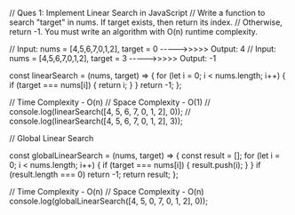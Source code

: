 // Ques 1: Implement Linear Search in JavaScript
// Write a function to search "target" in nums. If target exists, then return its index.
// Otherwise, return -1. You must write an algorithm with O(n) runtime complexity.

// Input: nums = [4,5,6,7,0,1,2], target = 0  ----->>>>>  Output:  4
// Input: nums = [4,5,6,7,0,1,2], target = 3  ----->>>>>  Output: -1

const linearSearch = (nums, target) => {
  for (let i = 0; i < nums.length; i++) {
    if (target === nums[i]) {
      return i;
    }
  }
  return -1;
};

// Time Complexity  - O(n)
// Space Complexity - O(1)
// console.log(linearSearch([4, 5, 6, 7, 0, 1, 2], 0));
// console.log(linearSearch([4, 5, 6, 7, 0, 1, 2], 3));

// Global Linear Search

const globalLinearSearch = (nums, target) => {
  const result = [];
  for (let i = 0; i < nums.length; i++) {
    if (target === nums[i]) {
      result.push(i);
    }
  }
  if (result.length === 0) return -1;
  return result;
};

// Time Complexity  - O(n)
// Space Complexity - O(n)
console.log(globalLinearSearch([4, 5, 0, 7, 0, 1, 2], 0));
